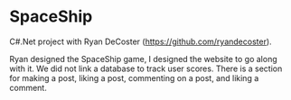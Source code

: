 # SpaceShip

C#.Net project with Ryan DeCoster (https://github.com/ryandecoster).

Ryan designed the SpaceShip game, I designed the website to go along with it.  We did not link a database to track user scores.  There is a section for making a post, liking a post, commenting on a post, and liking a comment. 
